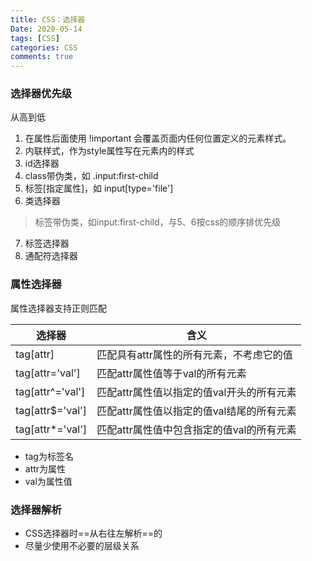 ```yaml
---
title: CSS：选择器
Date: 2020-05-14
tags: [CSS]
categories: CSS
comments: true
---
```


### 选择器优先级
从高到低
1. 在属性后面使用 !important 会覆盖页面内任何位置定义的元素样式。
2. 内联样式，作为style属性写在元素内的样式
3. id选择器
4. class带伪类，如 .input:first-child
5. 标签[指定属性]，如 input[type='file']
6. 类选择器
> 标签带伪类，如input:first-child，与5、6按css的顺序排优先级
7. 标签选择器
8. 通配符选择器

### 属性选择器
属性选择器支持正则匹配

选择器 | 含义
---|---
tag[attr] | 匹配具有attr属性的所有元素，不考虑它的值
tag[attr='val'] | 匹配attr属性值等于val的所有元素
tag[attr^='val'] |  匹配attr属性值以指定的值val开头的所有元素
tag[attr$='val'] |  匹配attr属性值以指定的值val结尾的所有元素
tag[attr*='val'] |  匹配attr属性值中包含指定的值val的所有元素

- tag为标签名
- attr为属性
- val为属性值

### 选择器解析
- CSS选择器时==从右往左解析==的
- 尽量少使用不必要的层级关系